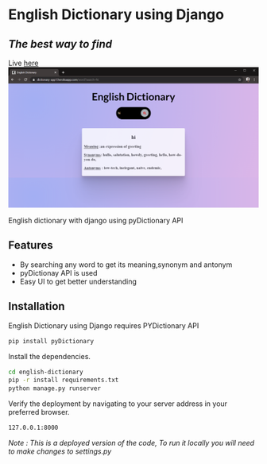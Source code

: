 # English Dictionary using Django
## _The best way to find_
Live <a href="https://dictionary-app1.herokuapp.com/">here</a>
<img src="static/images/Screenshot (68).png">


English dictionary with django using pyDictionary API 


## Features

- By searching any word to get its meaning,synonym and antonym
- pyDictionay API is used 
- Easy UI to get better understanding

## Installation
English Dictionary using Django requires PYDictionary API
```sh
pip install pyDictionary
```
Install the dependencies.

```sh
cd english-dictionary
pip -r install requirements.txt
python manage.py runserver
```

Verify the deployment by navigating to your server address in
your preferred browser.

```sh
127.0.0.1:8000
```

_Note : This is a deployed version of the code, To run it locally you will need to make changes to settings.py_
  

